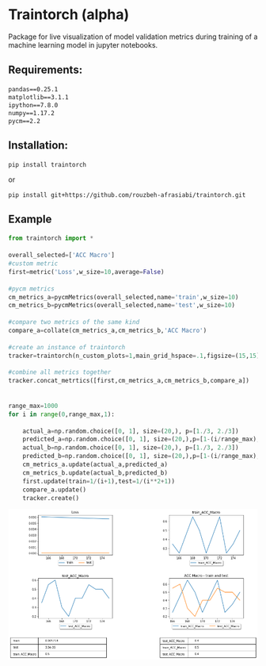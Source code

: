 # Traintorch (alpha)


Package for live visualization of model validation metrics during training of a machine learning model in jupyter notebooks.
 

## Requirements:

```
pandas==0.25.1
matplotlib==3.1.1
ipython==7.8.0
numpy==1.17.2
pycm==2.2
```
 ## Installation:
 ```
 pip install traintorch
  ```
or

 ```
 pip install git+https://github.com/rouzbeh-afrasiabi/traintorch.git
 ```

## Example 
```python
from traintorch import *

overall_selected=['ACC Macro']
#custom metric
first=metric('Loss',w_size=10,average=False)

#pycm metrics
cm_metrics_a=pycmMetrics(overall_selected,name='train',w_size=10)
cm_metrics_b=pycmMetrics(overall_selected,name='test',w_size=10)

#compare two metrics of the same kind
compare_a=collate(cm_metrics_a,cm_metrics_b,'ACC Macro')

#create an instance of traintorch
tracker=traintorch(n_custom_plots=1,main_grid_hspace=.1,figsize=(15,15),show_table=True)

#combine all metrics together
tracker.concat_metrtics([first,cm_metrics_a,cm_metrics_b,compare_a])


range_max=1000
for i in range(0,range_max,1):
    
    actual_a=np.random.choice([0, 1], size=(20,), p=[1./3, 2./3])
    predicted_a=np.random.choice([0, 1], size=(20,),p=[1-(i/range_max), i/range_max])
    actual_b=np.random.choice([0, 1], size=(20,), p=[1./3, 2./3])
    predicted_b=np.random.choice([0, 1], size=(20,),p=[1-(i/range_max), i/range_max])
    cm_metrics_a.update(actual_a,predicted_a)
    cm_metrics_b.update(actual_b,predicted_b)
    first.update(train=1/(i+1),test=1/(i**2+1))
    compare_a.update()
    tracker.create()

```
 <p align='center'>
 <img src='./images/dash.png'></img>
 
 </p>
